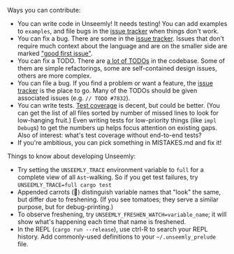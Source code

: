 Ways you can contribute:
 * You can write code in Unseemly! It needs testing! You can add examples to `examples`, and
   file bugs in the [issue  tracker] when things don't work.
 * You can fix a bug. There are some in the [issue tracker]. Issues that don't require much
   context about the language and are on the smaller side are marked ["good first issue"].
 * You can fix a TODO. There are [a lot of TODOs] in the codebase. Some of them are simple
   refactorings, some are self-contained design issues, others are more complex.
 * You can file a bug. If you find a problem or want a feature, the [issue tracker] is the place to
   go. Many of the TODOs should be given associated issues (e.g. `// TODO #7832`).
 * You can write tests. [Test coverage] is decent, but could be better. (You can get the list of
   all files sorted by number of missed lines to look for low-hanging fruit.) Even writing tests
   for low-priority things (like `impl Debug`s) to get the numbers up helps focus attention on
   existing gaps. Also of interest: what's test coverage without end-to-end tests?
 * If you're ambitious, you can pick something in MISTAKES.md and fix it!

[issue tracker]: https://github.com/paulstansifer/unseemly/issues
["good first issue"]: https://github.com/paulstansifer/unseemly/issues?q=is%3Aissue+is%3Aopen+label%3A%22good+first+issue%22
[a lot of TODOs]: https://github.com/paulstansifer/unseemly/search?q=TODO&unscoped_q=TODO
[Test coverage]: https://coveralls.io/github/paulstansifer/unseemly

Things to know about developing Unseemly:
  * Try setting the `UNSEEMLY_TRACE` environment variable to `full` for a complete view of all
    `Ast`-walking.
    So if you get test failures, try `UNSEEMLY_TRACE=full cargo test`
  * Appended carrots (🥕) distinguish variable names that "look" the same, but differ due to
    freshening. (If you see tomatoes; they serve a similar purpose, but for debug-printing.)
  * To observe freshening, try `UNSEEMLY_FRESHEN_WATCH=variable_name`; it will show what's happening
    each time that name is freshened.
  * In the REPL (`cargo run --release`), use ctrl-R to search your REPL history.
    Add commonly-used definitions to your `~/.unseemly_prelude` file.
